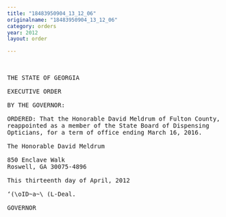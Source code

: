 ```yaml
---
title: "18483950904_13_12_06"
originalname: "18483950904_13_12_06"
category: orders
year: 2012
layout: order

---
```

<pre>
 

THE STATE OF GEORGIA

EXECUTIVE ORDER

BY THE GOVERNOR:

ORDERED: That the Honorable David Meldrum of Fulton County, Georgia, is
reappointed as a member of the State Board of Dispensing
Opticians, for a term of office ending March 16, 2016.

The Honorable David Meldrum

850 Enclave Walk
Roswell, GA 30075-4896

This thirteenth day of April, 2012

‘(\oID~a~\ (L-Deal.

GOVERNOR

</pre>
